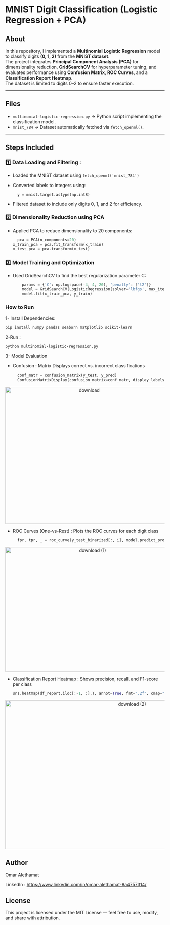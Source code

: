 # MNIST Digit Classification (Logistic Regression + PCA)

## About
In this repository, I implemented a **Multinomial Logistic Regression** model to classify digits **(0, 1, 2)** from the **MNIST dataset**.  
The project integrates **Principal Component Analysis (PCA)** for dimensionality reduction, **GridSearchCV** for hyperparameter tuning, and evaluates performance using **Confusion Matrix**, **ROC Curves**, and a **Classification Report Heatmap**.  
The dataset is limited to digits 0–2 to ensure faster execution.

---

## Files
- `multinomial-logistic-regression.py` → Python script implementing the classification model.
- `mnist_784` → Dataset automatically fetched via `fetch_openml()`.

---

## Steps Included

### 1️⃣ Data Loading and Filtering :

- Loaded the MNIST dataset using `fetch_openml('mnist_784')`
- Converted labels to integers using:
  
  ```python
    y = mnist.target.astype(np.int8)
- Filtered dataset to include only digits 0, 1, and 2 for efficiency.

### 2️⃣ Dimensionality Reduction using PCA

- Applied PCA to reduce dimensionality to 20 components:
  
  ```python
    pca = PCA(n_components=20)
  x_train_pca = pca.fit_transform(x_train)
  x_test_pca = pca.transform(x_test)

### 3️⃣ Model Training and Optimization

- Used GridSearchCV to find the best regularization parameter C:
  
    ```python
        params = {'C': np.logspace(-4, 4, 20), 'penalty': ['l2']}
        model = GridSearchCV(LogisticRegression(solver='lbfgs', max_iter=2000), params, cv=3)
        model.fit(x_train_pca, y_train)


### How to Run

1- Install Dependencies:
```bash
pip install numpy pandas seaborn matplotlib scikit-learn
```

2-Run :
```bash
python multinomial-logistic-regression.py
```

3- Model Evaluation

- Confusion : Matrix Displays correct vs. incorrect classifications
  
   ```python
     conf_matr = confusion_matrix(y_test, y_pred)
     ConfusionMatrixDisplay(confusion_matrix=conf_matr, display_labels=model.classes_).plot(cmap='Blues')
  
<p align="center">
  <img src="https://github.com/user-attachments/assets/a7eef9ac-9eab-4171-9499-8d571cb7fff6" alt="download" width="515" height="432">
</p>

- ROC Curves (One-vs-Rest) : Plots the ROC curves for each digit class
  
  ```python
    fpr, tpr, _ = roc_curve(y_test_binarized[:, i], model.predict_proba(x_test_pca)[:, i])

<p align="center">
  <img width="536" height="393" alt="download (1)" src="https://github.com/user-attachments/assets/b82f2cf4-cf0e-412d-89e5-b758cde519d0" />
</p>

- Classification Report Heatmap : Shows precision, recall, and F1-score per class
  
    ```python
    sns.heatmap(df_report.iloc[:-1, :].T, annot=True, fmt=".2f", cmap="Blues")

<p align="center">
  <img width="786" height="470" alt="download (2)" src="https://github.com/user-attachments/assets/ef43a062-cbd6-44c2-ab23-ede936338dcc" />
</p>


  ## Author
  
  Omar Alethamat

  LinkedIn : https://www.linkedin.com/in/omar-alethamat-8a4757314/

  ## License

  This project is licensed under the MIT License — feel free to use, modify, and share with attribution.


